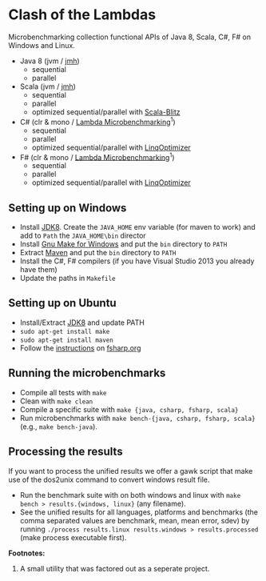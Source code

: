 Clash of the Lambdas
====================
Microbenchmarking collection functional APIs of Java 8, Scala, C#, F# on Windows and Linux.

* Java 8 (jvm / [jmh](http://openjdk.java.net/projects/code-tools/jmh/))
  * sequential
  * parallel
* Scala (jvm / [jmh](http://openjdk.java.net/projects/code-tools/jmh/))
  * sequential
  * parallel
  * optimized sequential/parallel with [Scala-Blitz](http://scala-blitz.github.io/)
* C# (clr & mono / [Lambda Microbenchmarking](https://github.com/biboudis/LambdaMicrobenchmarking)<sup>1</sup>)
  * sequential
  * parallel
  * optimized sequential/parallel with [LinqOptimizer](https://github.com/nessos/LinqOptimizer)
* F# (clr & mono / [Lambda Microbenchmarking](https://github.com/biboudis/LambdaMicrobenchmarking)<sup>1</sup>)
  * sequential
  * parallel
  * optimized sequential/parallel with [LinqOptimizer](https://github.com/nessos/LinqOptimizer)

Setting up on Windows
--------------------
* Install [JDK8](http://www.oracle.com/technetwork/java/javase/downloads/jdk8-downloads-2133151.html). Create the ```JAVA_HOME``` env variable (for maven to work) and add to ```Path``` the ```JAVA_HOME\bin``` director
* Install [Gnu Make for Windows](http://gnuwin32.sourceforge.net/packages/make.htm) and put the ```bin``` directory to ```PATH```
* Extract [Maven](http://maven.apache.org/download.cgi) and put the ```bin``` directory to ```PATH```
* Install the C#, F# compilers (if you have Visual Studio 2013 you already have them)
* Update the paths in ```Makefile```

Setting up on Ubuntu
--------------------
* Install/Extract [JDK8](http://www.oracle.com/technetwork/java/javase/downloads/jdk8-downloads-2133151.html) and update PATH
* ```sudo apt-get install make```
* ```sudo apt-get install maven```
* Follow the [instructions](http://fsharp.org/use/linux/) on [fsharp.org](http://fsharp.org)

Running the microbenchmarks
---------------------------
* Compile all tests with ```make```
* Clean with ```make clean```
* Compile a specific suite with ```make {java, csharp, fsharp, scala}```
* Run microbenchmarks with ```make bench-{java, csharp, fsharp, scala}``` (e.g., ```make
  bench-java```).

Processing the results
----------------------

If you want to process the unified results we offer a gawk script that make use
of the dos2unix command to convert windows result file.

* Run the benchmark suite with on both windows and linux with ```make bench >
  results.{windows, linux}``` (any filename).
* See the unified results for all languages, platforms and benchmarks (the comma
  separated values are benchmark, mean, mean error, sdev) by running
  ```./process results.linux results.windows > results.processed``` (make
  process executable first).

**Footnotes:**

1. A small utility that was factored out as a seperate project.
